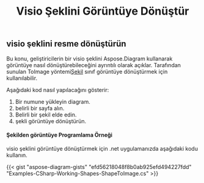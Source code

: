 ﻿---
title: Visio Şeklini Görüntüye Dönüştür
type: docs
weight: 10
url: /tr/net/convert-a-visio-shape-to-image/
description: Bu bölümde, visio şeklinin Aspose.Diagram ile görüntüye nasıl dönüştürüleceği açıklanmaktadır.
---
## **visio şeklini resme dönüştürün**
Bu konu, geliştiricilerin bir visio şeklini Aspose.Diagram kullanarak görüntüye nasıl dönüştürebileceğini ayrıntılı olarak açıklar.
 Tarafından sunulan ToImage yöntemi[Şekil](http://www.aspose.com/api/net/diagram/aspose.diagram/shape) sınıf görüntüye dönüştürmek için kullanılabilir.


Aşağıdaki kod nasıl yapılacağını gösterir:

1. Bir numune yükleyin diagram.
1. belirli bir sayfa alın.
1. Belirli bir şekil elde edin.
1. şekli görüntüye dönüştürün.
#### **Şekilden görüntüye Programlama Örneği**
visio şeklini görüntüye dönüştürmek için .net uygulamanızda aşağıdaki kodu kullanın.

{{< gist "aspose-diagram-gists" "efd56218048f8b0ab925efd494227fdd" "Examples-CSharp-Working-Shapes-ShapeToImage.cs" >}}
